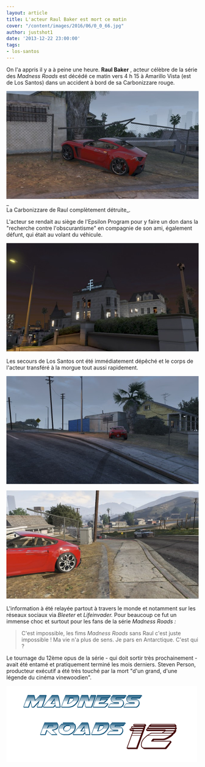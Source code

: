 ```yaml
---
layout: article
title: L'acteur Raul Baker est mort ce matin
cover: "/content/images/2016/06/0_0_66.jpg"
author: justshot1
date: '2013-12-22 23:00:00'
tags:
- los-santos
---
```


On l'a appris il y a à peine une heure. **Raul Baker** , acteur célèbre de la série des _Madness Roads_ est décédé ce matin vers 4 h 15 à Amarillo Vista (est de Los Santos) dans un accident à bord de sa Carbonizzare rouge.

![](  /content/images/2016/06/0_0%20%282%29_4.jpg)\_  
La Carbonizzare de Raul complètement détruite\_.

L'acteur se rendait au siège de l'Epsilon Program pour y faire un don dans la "recherche contre l'obscurantisme" en compagnie de son ami, également défunt, qui était au volant du véhicule.

![Le siège de L'Epsilon Program à Vinewood.](  /content/images/2016/06/0_0%20%284%29_4.jpg)

Les secours de Los Santos ont été immédiatement dépêché et le corps de l'acteur transféré à la morgue tout aussi rapidement.

![](  /content/images/2016/06/0_0%20%283%29_5.jpg)

![](  /content/images/2016/06/0_0%20%281%29_7.jpg)

L'information à été relayée partout à travers le monde et notamment sur les réseaux sociaux via _Bleeter_ et _Lifeinvader._ Pour beaucoup ce fut un immense choc et surtout pour les fans de la série _Madness Roads :_

> C'est impossible, les fims _Madness Roads_ sans Raul c'est juste impossible ! Ma vie n'a plus de sens. Je pars en Antarctique. C'est qui ?

Le tournage du 12ème opus de la série - qui doit sortir très prochainement - avait été entamé et pratiquement terminé les mois derniers. Steven Person, producteur exécutif a été très touché par la mort "d'un grand, d'une légende du cinéma vinewoodien".

![Le prochain Madness Road sortira en 2014... sans Raul.](  /content/images/2016/06/Sans%20titre-1.png)

<!--kg-card-end: markdown-->
